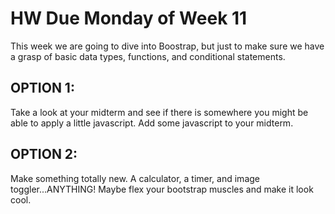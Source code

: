 # HW Due Monday of Week 11

This week we are going to dive into Boostrap, but just to make sure we have a grasp of basic data types, functions, and conditional statements. 

## OPTION 1:
Take a look at your midterm and see if there is somewhere you might be able to apply a little javascript. Add some javascript to your midterm.

## OPTION 2:
Make something totally new. A calculator, a timer, and image toggler...ANYTHING! Maybe flex your bootstrap muscles and make it look cool.

